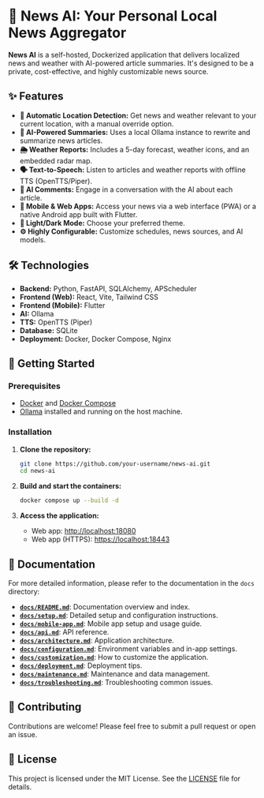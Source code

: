 # 📰 News AI: Your Personal Local News Aggregator

**News AI** is a self-hosted, Dockerized application that delivers localized news and weather with AI-powered article summaries. It's designed to be a private, cost-effective, and highly customizable news source.

## ✨ Features

*   **📍 Automatic Location Detection:** Get news and weather relevant to your current location, with a manual override option.
*   **🤖 AI-Powered Summaries:** Uses a local Ollama instance to rewrite and summarize news articles.
*   **🌦️ Weather Reports:** Includes a 5-day forecast, weather icons, and an embedded radar map.
*   **🗣️ Text-to-Speech:** Listen to articles and weather reports with offline TTS (OpenTTS/Piper).
*   **💬 AI Comments:** Engage in a conversation with the AI about each article.
*   **📱 Mobile & Web Apps:** Access your news via a web interface (PWA) or a native Android app built with Flutter.
*   **🎨 Light/Dark Mode:** Choose your preferred theme.
*   **⚙️ Highly Configurable:** Customize schedules, news sources, and AI models.

## 🛠️ Technologies

*   **Backend:** Python, FastAPI, SQLAlchemy, APScheduler
*   **Frontend (Web):** React, Vite, Tailwind CSS
*   **Frontend (Mobile):** Flutter
*   **AI:** Ollama
*   **TTS:** OpenTTS (Piper)
*   **Database:** SQLite
*   **Deployment:** Docker, Docker Compose, Nginx

## 🚀 Getting Started

### Prerequisites

*   [Docker](https://docs.docker.com/get-docker/) and [Docker Compose](https://docs.docker.com/compose/install/)
*   [Ollama](https://ollama.ai/) installed and running on the host machine.

### Installation

1.  **Clone the repository:**
    ```bash
    git clone https://github.com/your-username/news-ai.git
    cd news-ai
    ```

2.  **Build and start the containers:**
    ```bash
    docker compose up --build -d
    ```

3.  **Access the application:**
    *   Web app: [http://localhost:18080](http://localhost:18080)
    *   Web app (HTTPS): [https://localhost:18443](https://localhost:18443)

## 📖 Documentation

For more detailed information, please refer to the documentation in the `docs` directory:

*   [**`docs/README.md`**](./docs/README.md): Documentation overview and index.
*   [**`docs/setup.md`**](./docs/setup.md): Detailed setup and configuration instructions.
*   [**`docs/mobile-app.md`**](./docs/mobile-app.md): Mobile app setup and usage guide.
*   [**`docs/api.md`**](./docs/api.md): API reference.
*   [**`docs/architecture.md`**](./docs/architecture.md): Application architecture.
*   [**`docs/configuration.md`**](./docs/configuration.md): Environment variables and in-app settings.
*   [**`docs/customization.md`**](./docs/customization.md): How to customize the application.
*   [**`docs/deployment.md`**](./docs/deployment.md): Deployment tips.
*   [**`docs/maintenance.md`**](./docs/maintenance.md): Maintenance and data management.
*   [**`docs/troubleshooting.md`**](./docs/troubleshooting.md): Troubleshooting common issues.

## 🤝 Contributing

Contributions are welcome! Please feel free to submit a pull request or open an issue.

## 📝 License

This project is licensed under the MIT License. See the [LICENSE](LICENSE) file for details.